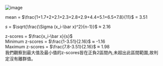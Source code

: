 ![image](https://github.com/user-attachments/assets/bfbddaa0-c8e1-4ebb-bc03-b1c564bdc673)  

mean = $\frac{1+1.7+2+2.1+2.3+2.8+2.9+4.4+5.1+6.5+7.8}{11}$ = 3.51  

*s* = $\sqrt{\frac{\Sigma (x_i-\bar x)^2}{n-1}}$ $\approx$ 2.16  

z-scores = $\frac{x_i-\bar x}{s}$  
Minimum z-scores = $\frac{1-3.51}{2.16}$ $\approx$ -1.16  
Maximum z-scores = $\frac{7.8-3.51}{2.16}$ $\approx$ 1.98  
我們觀察到最大值及最小值的z-scores皆在正負2區間內,未超出此區間範圍,故判定沒有離群值。
